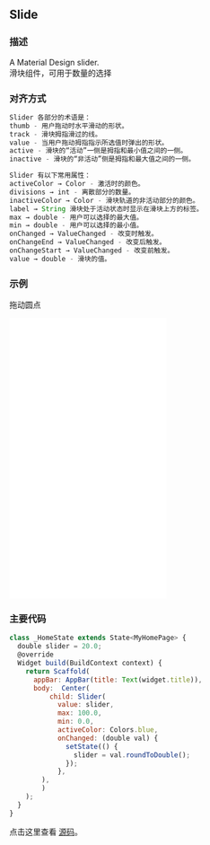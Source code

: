 ## Slide

### 描述
A Material Design slider.  
滑块组件，可用于数量的选择

### 对齐方式
```javascript
Slider 各部分的术语是：
thumb - 用户拖动时水平滑动的形状。
track - 滑块拇指滑过的线。
value - 当用户拖动拇指指示所选值时弹出的形状。
active - 滑块的“活动”一侧是拇指和最小值之间的一侧。
inactive - 滑块的“非活动”侧是拇指和最大值之间的一侧。

Slider 有以下常用属性：
activeColor → Color - 激活时的颜色。
divisions → int - 离散部分的数量。
inactiveColor → Color - 滑块轨道的非活动部分的颜色。
label → String 滑块处于活动状态时显示在滑块上方的标签。
max → double - 用户可以选择的最大值。
min → double - 用户可以选择的最小值。
onChanged → ValueChanged - 改变时触发。
onChangeEnd → ValueChanged - 改变后触发。
onChangeStart → ValueChanged - 改变前触发。
value → double - 滑块的值。
```


### 示例  
拖动圆点
<iframe src="./web/index.html" width="280px" height="500px" frameborder="0" scrolling="no"></iframe>

### 主要代码
```javascript
class _HomeState extends State<MyHomePage> {
  double slider = 20.0;
  @override
  Widget build(BuildContext context) {
    return Scaffold(
      appBar: AppBar(title: Text(widget.title)),
      body:  Center(
          child: Slider(
            value: slider,
            max: 100.0,
            min: 0.0,
            activeColor: Colors.blue,
            onChanged: (double val) {
              setState(() {
                slider = val.roundToDouble();
              });
            },
        ),
        )
    );
  }
}
```

点击这里查看 [源码](./web/main.dart)。

